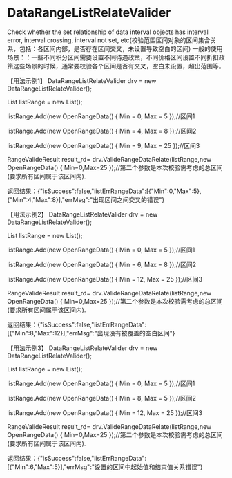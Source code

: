 # DataRangeListRelateValider
Check whether the set relationship of data interval objects has interval error, interval crossing, interval not set, etc(校验范围区间对象的区间集合关系，包括：各区间内部，是否存在区间交叉，未设置导致空白的区间)
一般的使用场景：：一些不同积分区间需要设置不同待遇政策，不同价格区间设置不同折扣政策这些场景的时候，通常要校验各个区间是否有交叉，空白未设置，超出范围等。

【用法示例1】
 DataRangeListRelateValider drv = new DataRangeListRelateValider();
 
List<OpenRangeData> listRange = new List<OpenRangeData>();
 
listRange.Add(new OpenRangeData() { Min = 0, Max = 5 });//区间1

listRange.Add(new OpenRangeData() { Min = 4, Max = 8 });//区间2

listRange.Add(new OpenRangeData() { Min = 9, Max = 25 });//区间3

RangeValideResult  result_rd= drv.ValideRangeDataRelate(listRange,new OpenRangeData() { Min=0,Max=25 });//第二个参数是本次校验需考虑的总区间(要求所有区间属于该区间内).

 返回结果：{"isSuccess":false,"listErrRangeData":[{"Min":0,"Max":5},{"Min":4,"Max":8}],"errMsg":"出现区间之间交叉的错误"}
 

【用法示例2】
 DataRangeListRelateValider drv = new DataRangeListRelateValider();
 
List<OpenRangeData> listRange = new List<OpenRangeData>();
 
listRange.Add(new OpenRangeData() { Min = 0, Max = 5 });//区间1

listRange.Add(new OpenRangeData() { Min = 6, Max = 8 });//区间2

listRange.Add(new OpenRangeData() { Min = 12, Max = 25 });//区间3

RangeValideResult  result_rd= drv.ValideRangeDataRelate(listRange,new OpenRangeData() { Min=0,Max=25 });//第二个参数是本次校验需考虑的总区间(要求所有区间属于该区间内).

 返回结果：{"isSuccess":false,"listErrRangeData":[{"Min":8,"Max":12}],"errMsg":"出现没有被覆盖的空白区间"}
 
 【用法示例3】
DataRangeListRelateValider drv = new DataRangeListRelateValider();

List<OpenRangeData> listRange = new List<OpenRangeData>();
 
listRange.Add(new OpenRangeData() { Min = 0, Max = 5 });//区间1

listRange.Add(new OpenRangeData() { Min = 8, Max = 5 });//区间2

listRange.Add(new OpenRangeData() { Min = 12, Max = 25 });//区间3

RangeValideResult  result_rd= drv.ValideRangeDataRelate(listRange,new OpenRangeData() { Min=0,Max=25 });//第二个参数是本次校验需考虑的总区间(要求所有区间属于该区间内).

 返回结果：{"isSuccess":false,"listErrRangeData":[{"Min":6,"Max":5}],"errMsg":"设置的区间中起始值和结束值关系错误"}
  
